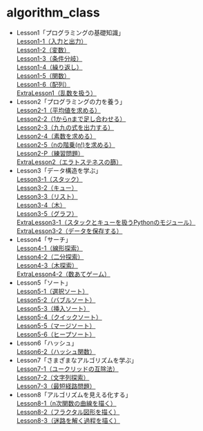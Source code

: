 # algorithm_class  
- Lesson1「プログラミングの基礎知識」  
  [Lesson1-1（入力と出力）](https://github.com/s21015/algorithm_class/tree/main/Lesson1/Lesson1-1)  
  [Lesson1-2（変数）](https://github.com/s21015/algorithm_class/tree/main/Lesson1/Lesson1-2)  
  [Lesson1-3（条件分岐）](https://github.com/s21015/algorithm_class/tree/main/Lesson1/Lesson1-3)  
  [Lesson1-4（繰り返し）](https://github.com/s21015/algorithm_class/tree/main/Lesson1/Lesson1-4)  
  [Lesson1-5（関数）](https://github.com/s21015/algorithm_class/tree/main/Lesson1/Lesson1-5)  
  [Lesson1-6（配列）](https://github.com/s21015/algorithm_class/tree/main/Lesson1/Lesson1-6)  
  [ExtraLesson1（乱数を扱う）](https://github.com/s21015/algorithm_class/tree/main/ExtraLesson1-1)
- Lesson2「プログラミングの力を養う」  
  [Lesson2-1（平均値を求める）](https://github.com/s21015/algorithm_class/tree/main/Lesson2/Lesson2-1)  
  [Lesson2-2（1からnまで足し合わせる）](https://github.com/s21015/algorithm_class/tree/main/Lesson2/Lesson2-2)  
  [Lesson2-3（九九の式を出力する）](https://github.com/s21015/algorithm_class/tree/main/Lesson2/Lesson2-3)  
  [Lesson2-4（素数を求める）](https://github.com/s21015/algorithm_class/tree/main/Lesson2/Lesson2-4)  
  [Lesson2-5（nの階乗(n!)を求める）](https://github.com/s21015/algorithm_class/tree/main/Lesson2/Lesson2-5)  
  [Lesson2-P（練習問題）](https://github.com/s21015/algorithm_class/tree/main/Lesson2/Lesson2-P)  
  [ExtraLesson2（エラトステネスの篩）](https://github.com/s21015/algorithm_class/tree/main/Lesson2/ExtraLesson2-1)  
- Lesson3「データ構造を学ぶ」  
  [Lesson3-1（スタック）](https://github.com/s21015/algorithm_class/tree/main/Lesson3/Lesson3-1)  
  [Lesson3-2（キュー）](https://github.com/s21015/algorithm_class/tree/main/Lesson3/Lesson3-2)  
  [Lesson3-3（リスト）](https://github.com/s21015/algorithm_class/tree/main/Lesson3/Lesson3-3)  
  [Lesson3-4（木）](https://github.com/s21015/algorithm_class/tree/main/Lesson3/Lesson3-4)  
  [Lesson3-5（グラフ）](https://github.com/s21015/algorithm_class/tree/main/Lesson3/Lesson3-5)  
  [ExtraLesson3-1（スタックとキューを扱うPythonのモジュール）](https://github.com/s21015/algorithm_class/tree/main/Lesson3/ExtraLesson3-1)  
  [ExtraLesson3-2（データを保存する）](https://github.com/s21015/algorithm_class/tree/main/Lesson3/ExtraLesson3-2)  
- Lesson4「サーチ」  
  [Lesson4-1（線形探索）](https://github.com/s21015/algorithm_class/tree/main/Lesson4/Lesson4-1)  
  [Lesson4-2（二分探索）](https://github.com/s21015/algorithm_class/tree/main/Lesson4/Lesson4-2)  
  [Lesson4-3（木探索）](https://github.com/s21015/algorithm_class/tree/main/Lesson4/Lesson4-3)  
  [ExtraLesson4-2（数あてゲーム）](https://github.com/s21015/algorithm_class/tree/main/Lesson4/ExtraLesson4-2) 
- Lesson5「ソート」  
  [Lesson5-1（選択ソート）](https://github.com/s21015/algorithm_class/tree/main/Lesson5/Lesson5-1)  
  [Lesson5-2（バブルソート）](https://github.com/s21015/algorithm_class/tree/main/Lesson5/Lesson5-2)  
  [Lesson5-3（挿入ソート）](https://github.com/s21015/algorithm_class/tree/main/Lesson5/Lesson5-3)  
  [Lesson5-4（クイックソート）](https://github.com/s21015/algorithm_class/tree/main/Lesson5/Lesson5-4)  
  [Lesson5-5（マージソート）](https://github.com/s21015/algorithm_class/tree/main/Lesson5/Lesson5-5)  
  [Lesson5-6（ヒープソート）](https://github.com/s21015/algorithm_class/tree/main/Lesson5/Lesson5-6)  
- Lesson6「ハッシュ」  
  [Lesson6-2（ハッシュ関数）](https://github.com/s21015/algorithm_class/tree/main/Lesson6/Lesson6-2)  
- Lesson7「さまざまなアルゴリズムを学ぶ」  
  [Lesson7-1（ユークリッドの互除法）](https://github.com/s21015/algorithm_class/tree/main/Lesson7/Lesson7-1)  
  [Lesson7-2（文字列探索）](https://github.com/s21015/algorithm_class/tree/main/Lesson7/Lesson7-2)  
  [Lesson7-3（最短経路問題）](https://github.com/s21015/algorithm_class/tree/main/Lesson7/Lesson7-3)  
- Lesson8「アルゴリズムを見える化する」  
  [Lesson8-1（n次関数の曲線を描く）](https://github.com/s21015/algorithm_class/tree/main/Lesson8/Lesson8-1)  
  [Lesson8-2（フラクタル図形を描く）](https://github.com/s21015/algorithm_class/tree/main/Lesson8/Lesson8-2) 
  [Lesson8-3（迷路を解く過程を描く）](https://github.com/s21015/algorithm_class/tree/main/Lesson8/Lesson8-3) 